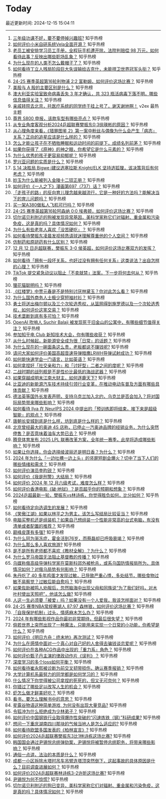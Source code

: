 # Today

最近更新时间: 2024-12-15 15:04:11

--- 
1. [三年级功课不好，要不要停掉兴趣班?](https://www.zhihu.com/question/3489056291) 知乎热榜
2. [如何评价小米自研系统Vela全面开源？](https://www.zhihu.com/question/6594058263) 知乎热榜
3. [老员工被安排学习员工手册，全程玩手机遭开除，法院判赔偿 98 万元，如何看待此事？反映出哪些职场乱象？](https://www.zhihu.com/question/6641583590) 知乎热榜
4. [为什么现在的人类不怎么戴帽子了？](https://www.zhihu.com/question/628651243) 知乎热榜
5. [如何看待丁立人残局阶段巨大失误输给古克什，未能捍卫世界冠军头衔？](https://www.zhihu.com/question/6693129730) 知乎热榜
6. [24-25 赛季英超第16轮利物浦 2:2 富勒姆，如何评价这场比赛？](https://www.zhihu.com/question/6871945445) 知乎热榜
7. [美股与 A 股的主要区别是什么？](https://www.zhihu.com/question/754587486) 知乎热榜
8. [澳大利亚实验室致命病毒丢失 3 年才确认，共 323 瓶活病毒下落不明，哪些信息值得关注？](https://www.zhihu.com/question/6575154499) 知乎热榜
9. [亲戚转院去北京，托医疗系统的同学终于挂上号了，谢天谢地啊！](https://www.v2ex.com/t/1097641) v2ex 最热主题
10. [尊界 S800 申报，该款车型有哪些亮点？](https://www.zhihu.com/question/6471320922) 知乎热榜
11. [从专业角度客观分析2024乒超联赛樊振东0:3徐瑛彬的原因？](https://www.zhihu.com/question/6912223250) 知乎热榜
12. [从心理角度来看，《猎罪图鉴 2》第一案中粉丝与偶像为什么会产生「病态」关系？正向的追星应该是什么样的？](https://www.zhihu.com/question/6491559041) 知乎热榜
13. [怎么才能让孩子在不牺牲睡眠和运动时间的前提下，成绩名列前茅？](https://www.zhihu.com/question/430865519) 知乎热榜
14. [如果你获得了《原神》的神之眼，你希望它是什么元素的？](https://www.zhihu.com/question/6351897929) 知乎热榜
15. [为什么优秀的孩子更容易抑郁呢？](https://www.zhihu.com/question/5054592439) 知乎热榜
16. [罗兴亚问题的实质是什么？](https://www.zhihu.com/question/65109844) 知乎热榜
17. [S 14 决胜局 Bigwe i建议选塞拉斯 Knight/ELK 坚持选狐狸，该决策背后有何考虑？](https://www.zhihu.com/question/6381996649) 知乎热榜
18. [妙玉为什么能被列入金陵十二钗正册？](https://www.zhihu.com/question/403294692) 知乎热榜
19. [如何评价《一人之下》漫画第697（737）话？](https://www.zhihu.com/question/6694748267) 知乎热榜
20. [「走孩子的路」的反向育儿理念越来越流行，它是一种好的方法吗？能解决当下的育儿问题吗？](https://www.zhihu.com/question/6659114169) 知乎热榜
21. [买一架A380做私人飞机可行吗？](https://www.zhihu.com/question/655160971) 知乎热榜
22. [24-25 赛季英超第16轮阿森纳 0:0 埃弗顿，如何评价这场比赛？](https://www.zhihu.com/question/6871935710) 知乎热榜
23. [切尔诺贝利附近的狗被发现异常基因，美科学家称它们对辐射、重金属和污染免疫，这是真的吗？具体情况如何？](https://www.zhihu.com/question/6822025649) 知乎热榜
24. [为什么有些老年人喜欢「没苦硬吃」？](https://www.zhihu.com/question/3532165167) 知乎热榜
25. [如何看待樊振东凌晨发视频恳请球迷理解尊重他的个人空间？](https://www.zhihu.com/question/6905593143) 知乎热榜
26. [仿制药和原研药有什么区别？](https://www.zhihu.com/question/563630616) 知乎热榜
27. [12 月 12 日乒超联赛，樊振东 3-0 侯英超，如何评价这场比赛双方的发挥？](https://www.zhihu.com/question/6663562790) 知乎热榜
28. [如何看待「拥有一段坏关系，也好过没有拥有任何关系」这类说法？出自怎样的心理？](https://www.zhihu.com/question/6684002359) 知乎热榜
29. [TikTok 提交紧急动议以阻止「不卖就禁」法案，下一步将何去何从？](https://www.zhihu.com/question/6460180072) 知乎热榜
30. [狸花猫聪明吗？](https://www.zhihu.com/question/26481926) 知乎热榜
31. [《红楼梦》中贾元春是不是特别讨厌林黛玉？你对此怎么看？](https://www.zhihu.com/question/505974680) 知乎热榜
32. [为什么国外商务人士极少穿短袖衬衫？](https://www.zhihu.com/question/21158197) 知乎热榜
33. [勇士将送出梅尔顿以及三个次轮选秀权，从篮网得到施罗德以及一个次轮选秀权，如何评价这笔交易？](https://www.zhihu.com/question/6899036285) 知乎热榜
34. [技术垄断到底有多可怕？](https://www.zhihu.com/question/280689111) 知乎热榜
35. [OpenAI 吹哨人 Suchir Balaji 被发现死于旧金山的公寓中，有哪些细节值得关注？](https://www.zhihu.com/question/6841313956) 知乎热榜
36. [参加知乎电 Club 新知技术大会，你有哪些收获？](https://www.zhihu.com/question/6741170298) 知乎热榜
37. [从什么时候起，新能源安全成为很「日常」的话题？](https://www.zhihu.com/question/6832021272) 知乎热榜
38. [为什么现在的一碗面条这么贵，老板都说不赚钱呢?](https://www.zhihu.com/question/6541367968) 知乎热榜
39. [请问大家如何评价美国高超音速导弹暗鹰LRWH导弹试射成功？](https://www.zhihu.com/question/6750378386) 知乎热榜
40. [如何能快速学会一门语言，比如英语？](https://www.zhihu.com/question/2180887123) 知乎热榜
41. [如何拿捏好「社交亲和力」和「讨好型」二者之间的度呢？](https://www.zhihu.com/question/6640811689) 知乎热榜
42. [二战时期的战列舰是不是性价比最低的海战武器？](https://www.zhihu.com/question/6706119366) 知乎热榜
43. [如果穿越成明末江南大财主，如何逐鹿天下?](https://www.zhihu.com/question/5013612436) 知乎热榜
44. [比亚迪的新能源汽车技术持续引领行业变革，在推动电动车普及方面有哪些具体贡献？](https://www.zhihu.com/question/6693950722) 知乎热榜
45. [德法英等国外长发表声明，支持乌克兰加入北约，乌克兰是否会加入？将对国际局势带来哪些影响？](https://www.zhihu.com/question/6824545037) 知乎热榜
46. [如何看待 Ilya 在 NeurIPS 2024 中提出的「预训练即将结束，接下来是超级智能」的观点？](https://www.zhihu.com/question/6833253550) 知乎热榜
47. [唐朝长安城到底是什么样，坊到底是什么样的？](https://www.zhihu.com/question/27549539) 知乎热榜
48. [北京曾经最大的奥迪 4S 店称，已停止一汽奥迪品牌的经销业务，为什么突然停售？是否意味着油车大势已去？](https://www.zhihu.com/question/6315002313) 知乎热榜
49. [腾竞体育发布 2025 LPL 联赛改革方案，全年统一赛季，此举将造成哪些影响？](https://www.zhihu.com/question/6831892352) 知乎热榜
50. [如果让你选择，你会选择绫波丽还是明日香？为什么？](https://www.zhihu.com/question/24329831) 知乎热榜
51. [2024 年为什么「一边吐槽一边上头」的竖屏短剧会爆火？切中了当下人们的哪些情绪和需求？](https://www.zhihu.com/question/6659223002) 知乎热榜
52. [如何评价演员李昀锐？](https://www.zhihu.com/question/264225394) 知乎热榜
53. [如何评价《我是刑警》大结局？](https://www.zhihu.com/question/6789409526) 知乎热榜
54. [如何评价 2024 年 12 月六级考试，难度怎么样？](https://www.zhihu.com/question/6852410266) 知乎热榜
55. [如何评价香港电影《破·地狱》？是否超乎你的预期和想象？](https://www.zhihu.com/question/6508671945) 知乎热榜
56. [2024乒超最新一轮，樊振东vs林诗栋，你觉得胜负如何，比分如何？](https://www.zhihu.com/question/6829780313) 知乎热榜
57. [如何看待定向选调生的发展？](https://www.zhihu.com/question/264640468) 知乎热榜
58. [《笑傲江湖》如果以林平之为男主，该怎么写结局比较妥当？](https://www.zhihu.com/question/5472195782) 知乎热榜
59. [电脑买整机还是组装机？如果自己想组装一个性能非常高的台式电脑，有没有清单或者配置的推荐？](https://www.zhihu.com/question/3883799059) 知乎热榜
60. [巅峰皮蓬有多强?](https://www.zhihu.com/question/362221072) 知乎热榜
61. [为什么同为渐冻症，霍金活到76岁，而蔡磊却已呼吸衰竭？](https://www.zhihu.com/question/641422453) 知乎热榜
62. [为什么那么多人喜欢旅游?](https://www.zhihu.com/question/6766736920) 知乎热榜
63. [是不是所有老师都不喜欢《教材全解》？为什么？](https://www.zhihu.com/question/268312931) 知乎热榜
64. [为什么罗马帝国无法阻止基督教的传播？](https://www.zhihu.com/question/6727419731) 知乎热榜
65. [乌媒称俄高级导弹科学家在莫斯科郊外被枪杀，或系乌国防情报局所为，具体情况如何？对俄乌局势有何影响？](https://www.zhihu.com/question/6820069813) 知乎热榜
66. [朱丹吃了 40 多年鸡蛋才发现过敏，已导致严重心悸，多处结节，哪些食物过敏不易察觉？过敏后能自愈吗？](https://www.zhihu.com/question/6819911918) 知乎热榜
67. [如果佐助被鸣人劝服后，忽然脑海中出现父母和同族说“为了我们好吗，对木叶村使出天照吧”，他该怎么做?](https://www.zhihu.com/question/6076528568) 知乎热榜
68. [人这一生必须要「被爱」吗？如果没有一个人爱我，我该怎样面对？](https://www.zhihu.com/question/6473043603) 知乎热榜
69. [24-25 赛季NBA常规赛湖人 87:97 森林狼，如何评价这场比赛？](https://www.zhihu.com/question/6821532523) 知乎热榜
70. [「自我保护机制」过头，情感麻木怎么办？](https://www.zhihu.com/question/5975351230) 知乎热榜
71. [2024 年有哪些影视作品你最初非常期待，但最后很失望？](https://www.zhihu.com/question/5975558003) 知乎热榜
72. [倘若世界上突然出现了一种魔法，只能用来实现一个日常的小功能，你希望是什么？](https://www.zhihu.com/question/2977294527) 知乎热榜
73. [如何评价《明日方舟：终末地》再次测试？](https://www.zhihu.com/question/6831366730) 知乎热榜
74. [为什么在感情中面对一个真心对自己好的人舍得去骗钱谈恋爱呢？](https://www.zhihu.com/question/6102797860) 知乎热榜
75. [如何评价在各种ACG作品中出现的「重力系」角色？](https://www.zhihu.com/question/6602135813) 知乎热榜
76. [如何评价甄子丹主演的律政动作片《误判》？](https://www.zhihu.com/question/6269574858) 知乎热榜
77. [深度学习的多个loss如何平衡？](https://www.zhihu.com/question/375794498) 知乎热榜
78. [如何看待崔永熙被诊断为前交叉韧带损伤，确认赛季报销？](https://www.zhihu.com/question/6765668466) 知乎热榜
79. [大学计算机系最努力的同学都是如何学习的？](https://www.zhihu.com/question/270352528) 知乎热榜
80. [什么情况下你觉得被公司拿捏的死死的，但又无可奈何？](https://www.zhihu.com/question/6682604183) 知乎热榜
81. [你错过了哪些足以改写人生的机会？](https://www.zhihu.com/question/502471022) 知乎热榜
82. [虾怎么做才鲜美好吃？](https://www.zhihu.com/question/5700182990) 知乎热榜
83. [看书，要怎么理解书中的意思？](https://www.zhihu.com/question/6583052613) 知乎热榜
84. [星露谷物语这种简单游戏, 为何没有出现大量竞品?](https://www.zhihu.com/question/6485226582) 知乎热榜
85. [令狐冲为什么拒绝成为少林弟子？](https://www.zhihu.com/question/564248990) 知乎热榜
86. [如何评价中国钢铁行业取得爆炸性突破的“闪速炼铁（钢）”科研成果?](https://www.zhihu.com/question/6361428298) 知乎热榜
87. [想问一下重庆湖南四川那块的气候当地人是怎么适应的?](https://www.zhihu.com/question/664747267) 知乎热榜
88. [如何看待欧盟多国发表的《柏林宣言》?](https://www.zhihu.com/question/6777946366) 知乎热榜
89. [如何评价2024乒超联赛樊振东3比1林诗栋这场比赛?](https://www.zhihu.com/question/6862272988) 知乎热榜
90. [韩国国会通过尹锡悦总统弹劾案，尹锡悦将被暂停总统职务，将带来哪些影响？](https://www.zhihu.com/question/6846572001) 知乎热榜
91. [通俗一点讲，法治的本质是什么？](https://www.zhihu.com/question/5542375869) 知乎热榜
92. [成都一小区拆除水塔时吊车吊臂连塔顶突然倒下，这起事故的具体原因是什么？目前调查进展如何？](https://www.zhihu.com/question/6672436067) 知乎热榜
93. [如何评价2024乒超联赛林诗栋3-2许昕这场比赛?](https://www.zhihu.com/question/6867604809) 知乎热榜
94. [尹锡悦为何不惊慌?](https://www.zhihu.com/question/6636567721) 知乎热榜
95. [切尔诺贝利附近的狗已变异，美科学家称它们对辐射、重金属和污染免疫，这是真的吗？具体情况如何？](https://www.zhihu.com/question/6822025649) 知乎热榜
